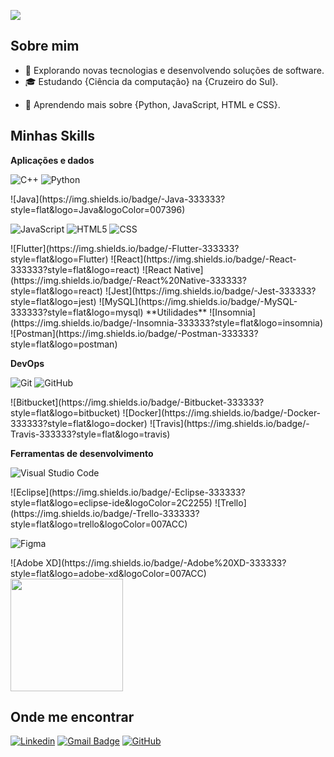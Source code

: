 ![](https://komarev.com/ghpvc/?username=iuricode&color=006bed)

## Sobre mim

- 🤔 Explorando novas tecnologias e desenvolvendo soluções de software.
- 🎓 Estudando {Ciência da computação} na {Cruzeiro do Sul}.
<!-- - 💼 Trabalhando como {Full-Stack} na {empresa}. -->
- 🌱 Aprendendo mais sobre {Python, JavaScript, HTML e CSS}.

## Minhas Skills

**Aplicações e dados**

![C++](https://img.shields.io/badge/-C++-333333?style=flat&logo=C%2B%2B&logoColor=00599C)
![Python](https://img.shields.io/badge/-JavaScript-333333?style=flat&logo=python)
<!--  -->![Java](https://img.shields.io/badge/-Java-333333?style=flat&logo=Java&logoColor=007396)
![JavaScript](https://img.shields.io/badge/-JavaScript-333333?style=flat&logo=javascript)
![HTML5](https://img.shields.io/badge/-HTML5-333333?style=flat&logo=HTML5)
![CSS](https://img.shields.io/badge/-CSS-333333?style=flat&logo=CSS3&logoColor=1572B6)
<!--  -->![Flutter](https://img.shields.io/badge/-Flutter-333333?style=flat&logo=Flutter)
<!--  -->![React](https://img.shields.io/badge/-React-333333?style=flat&logo=react)
<!--  -->![React Native](https://img.shields.io/badge/-React%20Native-333333?style=flat&logo=react)
<!--  -->![Jest](https://img.shields.io/badge/-Jest-333333?style=flat&logo=jest)
<!--  -->![MySQL](https://img.shields.io/badge/-MySQL-333333?style=flat&logo=mysql)

<!--  -->**Utilidades**

<!--  -->![Insomnia](https://img.shields.io/badge/-Insomnia-333333?style=flat&logo=insomnia)
<!--  -->![Postman](https://img.shields.io/badge/-Postman-333333?style=flat&logo=postman)

**DevOps**

![Git](https://img.shields.io/badge/-Git-333333?style=flat&logo=git)
![GitHub](https://img.shields.io/badge/-GitHub-333333?style=flat&logo=github)
<!--  -->![Bitbucket](https://img.shields.io/badge/-Bitbucket-333333?style=flat&logo=bitbucket)
<!--  -->![Docker](https://img.shields.io/badge/-Docker-333333?style=flat&logo=docker)
<!--  -->![Travis](https://img.shields.io/badge/-Travis-333333?style=flat&logo=travis)

**Ferramentas de desenvolvimento**

![Visual Studio Code](https://img.shields.io/badge/-Visual%20Studio%20Code-333333?style=flat&logo=visual-studio-code&logoColor=007ACC)
<!--  -->![Eclipse](https://img.shields.io/badge/-Eclipse-333333?style=flat&logo=eclipse-ide&logoColor=2C2255)
<!--  -->![Trello](https://img.shields.io/badge/-Trello-333333?style=flat&logo=trello&logoColor=007ACC)
![Figma](https://img.shields.io/badge/-Figma-333333?style=flat&logo=figma&logoColor=007ACC)
<!--  -->![Adobe XD](https://img.shields.io/badge/-Adobe%20XD-333333?style=flat&logo=adobe-xd&logoColor=007ACC)

<br/>

<a href="https://github.com/iuricode" title="Perfil do Iuri">
  <img height="180em" src="https://github-readme-stats.vercel.app/api?username=iuricode&theme=dracula&show_icons=true" />
</a>

## Onde me encontrar

[![Linkedin](https://img.shields.io/badge/-username-blue?style=flat-square&logo=Linkedin&logoColor=white&link=LINK-DO-SEU-LINKEDIN)](https://www.linkedin.com/in/pedro-cantarutti-3255b2240/)
[![Gmail Badge](https://img.shields.io/badge/-seuemail@email.com-006bed?style=flat-square&logo=Gmail&logoColor=white&link=mailto:SEU-EMAIL)](pedrocantarutti022@gmail.com)
[![GitHub](https://img.shields.io/github/followers/iuricode?label=follow&style=social)](https://github.com/PCantarutti)
